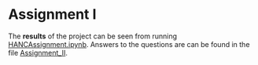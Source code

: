 # Assignment I

The **results** of the project can be seen from running [HANCAssignment.ipynb](HANCAssingment.ipynb).
Answers to the questions are can be found in the file [Assignment_II](Assignment_II.pdf).